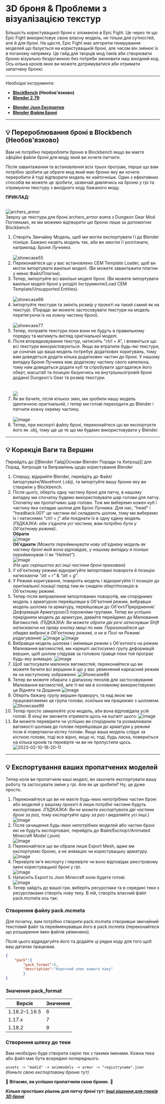 # 3D броня & Проблеми з візуалізацією текстур

Більшість користувацької броні є зломаною в Epic Fight. Це через те що Epic Fight використовує свою власну модель, не тільки для сутностей, але й для броні. На щастя, Epic Fight має алгоритм генерування моделей що базується на користувацькій броні, але часом він змінює їх в поганому напрямку. Це гайд для творців мод паків аби створювати броню візуально бездоганною без потреби змінювати наш вихідний код. Ось кілька кроків яких ви можете дотримуватися аби отримати запатчену броню:

***
Необхідні інструменти:<br>

* **[BlockBench](https://www.blockbench.net/) (Необов'язково)**<br>
* **[Blender 2.79](https://download.blender.org/release/Blender2.79/)**<br>
- **[Blender Json Експортер](https://github.com/Yesssssman/blender-json-exporter)**<br>
- **[Blender Файли Броні](https://drive.google.com/file/d/15xYnpmkmlJaEnw3Y7bykpqmjx1Rr9Koh/view?usp=share_link)**<br>

***
## 💡 Перероблювання броні в Blockbench (Необов'язково)
Вам не потрібно переробляти броню в Blockbench якщо ви маєте офіційні файли броні для моду який ви хочете патчити.

Після завантаження та встановлення всіх трьох програм, перше що вам потрібно зробити це обрати мод який має броню яку ви хочете переробити й тоді відтворити модель як найточніше. Один з ефективних способів ви можете це зробити, зазвичай дивлячись на броню у грі та отримуючи текстуру з вихідного коду бажаного моду.

 **ПРИКЛАД:**

<br>![archers_armor](https://user-images.githubusercontent.com/77132244/215155978-874a293e-71ea-4690-adf3-059e45a37ed8.png) <br>Зверху це текстура для броні archers_armor взята з Dungeon Gear Mod. Погляньмо, як ми можемо відтворити цю броню лише за допомогою Blockbench<br>
1. Створіть Звичайну Модель, щоб ми могли експортувати її до Blender пізніше. Бажано назвіть модель так, аби ви змогли її розпізнати, наприклад: *Броня Лучника*.<br>  
   ![showcase55](https://user-images.githubusercontent.com/77132244/215159597-aac5fdb1-45f1-4084-8f18-50baae9df6f0.jpg)<br>
2. Переконайтеся що у вас встановлено CEM Template Loader, щоб ви могли імпортувати ванільні моделі. (Ви можете завантажити плагіни у меню Файл/Плагіни).<br>
3. Тепер, імпортуйте всі ванільні моделі броні. (Ви можете імпортувати ванільні моделі броні у розділі Інструменти/Load CEM Template/Unsupported Entities).<br>  
   ![showcase66](https://user-images.githubusercontent.com/77132244/215161290-8ecb58ec-55e3-4297-8f46-48551a0769d7.jpg)<br>
4. Імпортуйте текстури та змініть розмір у проєкті на такий самий як на текстурі. (Порада: ви можете застосовувати текстури на модель перетягуючи їх на кожну частину броні).<br>  
   ![showcase77](https://user-images.githubusercontent.com/77132244/215230534-6eb84ed6-1afb-4a44-bdf2-3ef98bfccdc6.jpg)<br>
5. Тепер, поправте текстури поки вони не будуть в правильному порядку та матимуть вигляд оригінальної моделі.<br>
6. Після впорядковування текстур, натисніть "ctrl + A", і впевніться що всі текстури використовуються. Якщо ви втратили будь-які текстури, це означає що ваша модель потребує додаткових коригувань, тому вам доведеться додати кілька додаткових частин до броні. У нашому випадку Броня Лучника має додаткову частину свого капелюха, тому нам доведеться додати куб та спробувати здогадатися його оберт, масштаб та позицію базуючись на внутрішньоігровій броні доданої Dungeon's Gear та розмір текстури.<br>  
   <br>  <a href="url"><img src="https://user-images.githubusercontent.com/77132244/215236925-8fcf459a-e972-4f2d-b43d-65667ce39e1e.jpg" align="center" ></a><br>
7. Як ви бачите, після кількох змін, ми зробили нашу модель ідентичною оригінальній, і тепер ми готові переходити до Blender і патчити кожну окрему частину.<br>  
   ![image](https://user-images.githubusercontent.com/77132244/215238157-3ddd8369-6f04-48f5-8d95-0623d833b3be.png)<br>
8. Тепер, при експорті файлу броні, переконайтеся що ви експортуєте його як .obj, тому ще це те що ми будемо використовувати у Blender.<br>

***
## 💡 Корекція Ваги та Вершин
Перейдіть до [[Blender Гайд|Основи Blender Поради та Хитрощі]] для Порад, Хитрощів та Виправлень щодо користування Blender

1. Спершу, відкрийте Blender, перейдіть до Файл/Імпортувати/Wavefront (.obj), та імпортуйте вашу броню яку ви створили у Blockbench.
2. Після цього, оберіть одну частину броні для патчу, в нашому випадку ми спочатку будемо використовувати шар голови для патчу. Спочатку ми пропатчимо шар голови. Тож ми виберемо кожен куб і частину яка складає шолом для Броні Лучника. Для нас, "head" і "headback.001" це частини які складають шолом, тому ми виберемо їх і натиснемо "ctrl + j" аби поєднати їх в одну єдину модель _(ПІДКАЗКА: аби з'єднати усі частини, вам потрібно бути у Об'єктному режимі)_.  
   **Обрати**  
   ![image](https://user-images.githubusercontent.com/77132244/215290753-d88f7ed2-a32b-43bc-9e33-a35c273d04b9.png)  
   **Об'єднати** _(Можете перейменувати нову об'єднану модель як частину броні якій вона відповідає, у нашому випадку я пізніше перейменував її як "Helmet")_.  
   ![image](https://user-images.githubusercontent.com/77132244/215290768-f91985a4-31a5-4606-bd25-91b150ba0119.png)  
   _(На цих скріншотах всі інші частини броні приховані)_
3. У об'єктному режимі відкоригуйте імпортовані повороти й позицію натискаючи _"alt + r"_ & _"alt + g"_.
4. У Режимі коригування, поверніть модель і відкоригуйте її позицію до оригінальної локації перед тим як скидати оберт/позицію в Об'єктному режимі.
5. Тепер після виправлення імпортованих поворотів, ми споріднимо модель з арматурою перейшовши в Об'єктний режим, вибравши модель шолома та арматуру, перейшовши до Об'єкт/Приріднення/Деформація Арматурою/З порожніми групами. Тепер ви успішно приріднили модель до арматури, давайте перейдемо до Малювання Вагомостей. _(ПІДКАЗКА: Ви можете обрати дві речі затиснувши Shift натискаючи на праву кнопку миші по ним. Переконайтеся що обидва вибрані в Об'єктному режимі, а не в Позі чи Режимі редагування)_ ![image](https://user-images.githubusercontent.com/77132244/218175943-dcde10ab-9f45-4fb3-a1ec-a2ec7f851483.png) ![image](https://user-images.githubusercontent.com/77132244/218176163-4972a8bf-a70d-4570-aafe-a0b9a0bbcb85.png)
6. Вибравши модель шолома і змінивши режим з Об'єктного на режим Малювання вагомостей, ми нарешті застосуємо групу деформацій вершин, щоб шолом слідував за головою гравця поки той програє будь-яку анімацію. ![image](https://user-images.githubusercontent.com/77132244/218176695-4cfafe68-7010-4450-a5f8-93e3dff1f3dd.png)
7. Щоб застосувати малюнок вагомостей, переконайтеся що ви можете бачити всі вершини й що у вас увімкнений каркасний режим як на наступному зображенні: ![Showcase89](https://user-images.githubusercontent.com/77132244/218177435-f9d01478-fbe0-45f9-b754-adf5d2efa745.jpg)
8. Тепер ви можете обирати з діапазону пензлів для застосовування Малювання вагомостей, але ті які ми в основному використовуємо це Відняти та Додання ![image](https://user-images.githubusercontent.com/77132244/218177593-95794246-6d9a-4caf-afa2-636b784b8d3a.png)
9. Оберіть бажану групу вершин праворуч, та над якою ми працюватимемо це група голови, оскільки ми працюємо з шоломом. ![Showcase99](https://user-images.githubusercontent.com/77132244/218178265-69388152-b465-45e5-8ccd-cfe3e430dfb7.jpg)
10. Тепер просто замалюйте усю модель, аби вона відповідала усій голові. В кінці ви зможете отримати щось на кшталт цього: ![image](https://user-images.githubusercontent.com/77132244/218178527-210b4b77-5f16-4cf7-9310-6c2b3e2ce83a.png)
11. Ви можете перевірити чи успішно ви споріднили та розмалювали вагомості шолома до голови перейшовши до арматури у режимі пози й повертаючи кістку голови. Якщо ваша модель слідує за кісткою голови, тоді все вірно, якщо ні, тоді, будь ласка, поверніться на кілька кроків та перевірте чи ви не пропустили щось. ![2023-02-10-16-20-11](https://user-images.githubusercontent.com/77132244/218179173-df15dcba-97fa-4081-ad1d-cf1ffbcd92e8.gif)
***
## 💡 Експортування ваших пропатчених моделей
Тепер коли ви пропатчили ваші моделі, ви захочете експортувати вашу роботу та застосувати зміни у грі. Але як це зробити? Ну, це дуже просто.

1. Переконайтеся що ви не маєте будь-яких непотрібних частин броні або моделей у вашому проєкті й лише потрібні частини будуть експортовані. _(ПІДКАЗКА: Ви не можете експортувати дві частини броні за раз, тому експортуйте одну за раз і видаляйте усі інші.)_  
   ![image](https://user-images.githubusercontent.com/77132244/218179518-18c8d979-68af-44ff-989a-aa55ebb6c239.png)
2. Після зачищення будь-яких непотрібних моделей або частин броні які не будуть експортовані, перейдіть до Файл/Експорт/Animated Minecraft Model (.json)  
   ![image](https://user-images.githubusercontent.com/77132244/218179838-bbc7d557-8525-4ab8-beaf-41211bf334fd.png)
3. Переконайтеся що ви обрали лише Export Mesh, адже ми експортуємо броню, а не анімацію чи користувацьку арматуру.  
   ![image](https://user-images.githubusercontent.com/77132244/218179992-0f54bb48-99b6-45c2-8166-107668b200e7.png)
4. Перевірте ім'я експорту і перевірте чи воно відповідає реєстровому імені користувацької броні у грі.  
   ![image](https://user-images.githubusercontent.com/77132244/218180136-b229edd0-3941-4a68-b82b-dfc0fcf80bca.png)
5. Натисніть Export to Json Minecraft коли будете готові.  
   ![image](https://user-images.githubusercontent.com/77132244/218180246-7c04c4ad-ad96-4361-b43a-3ff434de419d.png)
6. Тепер зайдіть до вашої гри, виберіть ресурспаки та в середині теки з ресурспаками створіть нову теку. В ній, створіть власний файл pack.mcmeta ось так:
### Створення файлу pack.mcmeta

Для початку, вам потрібно створити pack.mcmeta створивши звичайний текстовий файл та перейменувавши його в pack.mcmeta (переконайтеся що розширення імен файлів увімкнено).

Після цього відредагуйте його та додайте ці рядки коду для того щоб ваш датапак працював.
```JSON
{
    "pack":{
        "pack_format":6,
        "description":"Короткий опис вашого паку"
        }
}
```

### Значення pack_format

| Версія        | Значення |
| ------------- | -------- |
| 1.16.2–1.16.5 | 6        |
| 1.17.x        | 7        |
| 1.18.2        | 9        |

### Створення шляху до теки

Вам необхідно буде створити серію тек з такими іменами. Кожна тека або файл має бути всередині попереднього.

`assets -> "modid" -> animmodels -> armor -> "registryname".json` _(Киньте свою експортовану броню тут)_


🎉 **Вітаємо, ви успішно пропатчили свою броню.** 🎉


**_Кілька простіших рішень для патчу броні тут: [Інші рішення для глюків 3D броні](3Darmor_page2.uk.md)_**